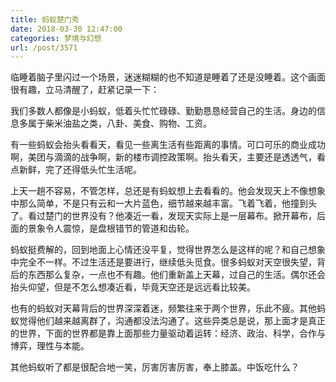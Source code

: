 ```yaml
---
title: 蚂蚁楚门秀
date: 2018-03-30 12:47:00
categories: 梦境与幻想
url: /post/3571
---
```


临睡着脑子里闪过一个场景，迷迷糊糊的也不知道是睡着了还是没睡着。这个画面很有趣，立马清醒了，赶紧记录一下：

我们多数人都像是小蚂蚁，低着头忙忙碌碌、勤勤恳恳经营自己的生活。身边的信息多属于柴米油盐之类，八卦、美食、购物、工资。

有一些蚂蚁会抬头看看天，看见一些离生活有些距离的事情。可口可乐的商业成功啊，美团与滴滴的战争啊，新的楼市调控政策啊。抬头看天，主要还是透透气，看点新鲜，完了还得低头忙生活呢。

上天一趟不容易，不管怎样，总还是有蚂蚁想上去看看的。他会发现天上不像想象中那么简单，不是只有云和一大片蓝色，细节越来越丰富。飞着飞着，他撞到头了。看过楚门的世界没有？他凑近一看，发现天实际上是一层幕布。掀开幕布，后面的景象令人震惊，是盘根错节的管道和齿轮。

蚂蚁挺费解的，回到地面上心情还没平复，觉得世界怎么是这样的呢？和自己想象中完全不一样。不过生活还是要进行，继续低头觅食。很多蚂蚁对天空很失望，背后的东西那么复杂，一点也不有趣。他们重新盖上天幕，过自己的生活。偶尔还会抬头仰望，但是不怎么想凑近看，毕竟天空还是远远看比较美。

也有的蚂蚁对天幕背后的世界深深着迷，频繁往来于两个世界，乐此不疲。其他蚂蚁觉得他们越来越离群了，沟通都没法沟通了。这些异类总是说，那上面才是真正的世界，下面的世界都是靠上面那些力量驱动着运转：经济、政治、科学，合作与博弈，理性与本能。

其他蚂蚁听了都是很配合地一笑，厉害厉害厉害，奉上膝盖。中饭吃什么？